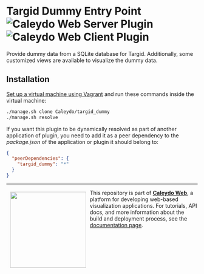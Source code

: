 Targid Dummy Entry Point ![Caleydo Web Server Plugin](https://img.shields.io/badge/Caleydo%20Web-Server-10ACDF.svg) ![Caleydo Web Client Plugin](https://img.shields.io/badge/Caleydo%20Web-Client%20Plugin-F47D20.svg)
===================

Provide dummy data from a SQLite database for Targid. Additionally, some customized views are available to visualize the dummy data.

Installation
------------

[Set up a virtual machine using Vagrant](http://www.caleydo.org/documentation/vagrant/) and run these commands inside the virtual machine:

```bash
./manage.sh clone Caleydo/targid_dummy
./manage.sh resolve
```

If you want this plugin to be dynamically resolved as part of another application of plugin, you need to add it as a peer dependency to the _package.json_ of the application or plugin it should belong to:

```json
{
  "peerDependencies": {
    "targid_dummy": "*"
  }
}
```

***

<a href="https://caleydo.org"><img src="http://caleydo.org/assets/images/logos/caleydo.svg" align="left" width="200px" hspace="10" vspace="6"></a>
This repository is part of **[Caleydo Web](http://caleydo.org/)**, a platform for developing web-based visualization applications. For tutorials, API docs, and more information about the build and deployment process, see the [documentation page](http://caleydo.org/documentation/).

